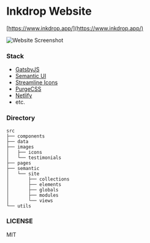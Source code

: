 # Inkdrop Website

[https://www.inkdrop.app/](https://www.inkdrop.app/)

![Website Screenshot](https://site-cdn.inkdrop.app/site/snapshot.png)

### Stack

- [GatsbyJS](https://www.gatsbyjs.com/)
- [Semantic UI](https://semantic-ui.com/)
- [Streamline Icons](streamlineicons.com)
- [PurgeCSS](https://github.com/FullHuman/purgecss)
- [Netlify](https://www.netlify.com/)
- etc.

### Directory

```
src
├── components
├── data
├── images
│   ├── icons
│   └── testimonials
├── pages
├── semantic
│   └── site
│       ├── collections
│       ├── elements
│       ├── globals
│       ├── modules
│       └── views
└── utils
```

### LICENSE

MIT
